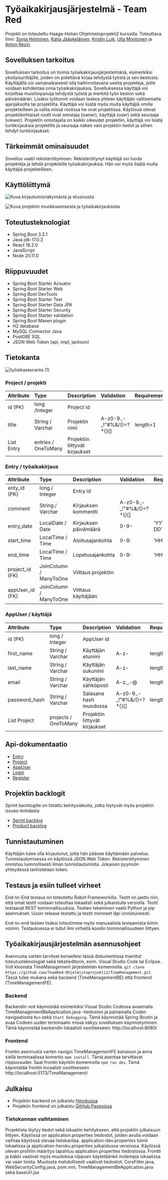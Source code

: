 # Työaikakirjausjärjestelmä - Team Red

Projekti on toteutettu Haaga-Helian Ohjelmistoprojekti2 kurssilla.
Toteuttava tiimi: [Sonja Helminen](https://github.com/s0ina), [Katja Jääskeläinen](https://github.com/jinblo), [Kristin Luik](https://github.com/kristinLu), [Ulla Montonen](https://github.com/UllaMontonen) ja [Anton Rezin](https://github.com/antonrezin). 



## Sovelluksen tarkoitus

Sovelluksen tarkoitus on toimia työaikakirjausjärjestelmänä, esimerkiksi yksityisyrittäjille, joiden on pidettävä kirjaa tehdystä työstä ja sen kestosta. Käyttäjällä voi samanaikaisesti olla hallinnoitavana useita projekteja, joille voidaan kohdentaa omia työaikakirjauksia. Sovelluksessa käyttäjä voi kirjoittaa muistiinpanoja tehdystä työstä ja merkitä työn keston sekä päivämäärän. Lisäksi työtunnit voidaan laskea yhteen käyttäjän valitsemalta ajanjaksolta tai projektilta. Käyttäjä voi lisätä myös muita käyttäjiä omille projekteilleen ja valita missä roolissa he ovat projektissa. Käytössä olevat projektikohtaiset roolit ovat omistaja (owner), käyttäjä (user) sekä seuraaja (viewer). Projektin omistajalla on kaikki oikeudet projektiin, käyttäjä voi lisätä tuntikirjauksia projektille ja seuraaja näkee vain projektin tiedot ja siihen tehdyt tuntikirjaukset.


## Tärkeimmät ominaisuudet

Sovellus vaatii rekisteröitymisen. Rekisteröitynyt käyttäjä voi luoda projekteja ja tehdä projekteille työaikakirjauksia. Hän voi myös lisätä muita käyttäjiä projekteilleen.

## Käyttöliittymä

![Kuva kirjautumisnäkymästä ja etusivusta](images/Kayttoliittyma1.png)

![Kuva projektin muokkaamisesta ja työaikakirjauksista](images/Kayttoliittyma2.png)


## Toteutusteknologiat
* Spring Boot 3.2.1
* Java jdk-17.0.2
* React 18.2.0
* JavaScript
* Node 20.11.0

## Riippuvuudet
* Spring Boot Starter Actuator
* Spring Boot Starter Web
* Spring Boot DevTools
* Spring Boot Starter Test
* Spring Boot Starter Data JPA
* Spring Boot Starter Security
* Spring Boot Starter validation
* Spring Boot Maven plugin
* H2 database
* MySQL Connector Java
* PostGRE SQL
* JSON Web Token (api, impl, jackson)

## Tietokanta

![työaikaseuranta (1)](https://github.com/TeamRed-Ohjelmistoprojekti2/TimeManagement/assets/91193039/67d262c1-d0d8-4a77-a8be-281d7093ed57)

### Project / projekti

| Attribute     | Type                    | Description                     | Validation                | Requirements |
|:------------- |:------------------------|:--------------------------------|:--------------------------|:-------------|
| id (PK)       | long /Integer           | Project id                      |                           |              |
| title         | String / Varchar        | Projektin nimi                  | A-z0-9.,-_!"#%&/()=?*{}[] | length>1     |
| List Entry    | entries / OneToMany     | Projektiin liittyvät kirjaukset |                           |              |

### Entry / työaikakirjaus

| Attribute       | Type                    | Description                    | Validation                | Requirements |
|:--------------- |:------------------------|:-------------------------------|:--------------------------|:-------------|
| enty_id (PK)    | long / Integer          | Entry id                       |                           |              |
| comment         | String / Varchar        | Kirjauksen kommentti           | A-z0-9.,-_!"#%&/()=?*{}[] |              |
| entry_date      | LocalDate / Date        | Kirjauksen päivämäärä          | 0-9-                      | 'YYYY-MM-DD' |
| start_time      | LocalTime / Time        | Aloitusajankohta               | 0-9:                      | 'HH:mm:ss'   |
| end_time        | LocalTime / Time        | Lopetusajankohta               | 0-9:                      | 'HH:mm:ss'   |
| project_id (FK) | JoinColumn / ManyToOne  | Viittaus projektiin            |                           |              |
| appUser_id (FK) | JoinColumn / ManyToOne  | Viittaus käyttäjään            |                           |              |

### AppUser / käyttäjä

| Attribute     | Type                    | Description                      | Validation                | Requirements |
|:------------- |:------------------------|:---------------------------------|:--------------------------|:-------------|
| id (PK)       | long / Integer          | AppUser id                       |                           |              |
| first_name    | String / Varchar        | Käyttäjän etunimi                | A-z-                      | length>2     |
| last_name     | String / Varchar        | Käyttäjän sukunimi               | A-z-                      | length>2     |
| email         | String / Varchar        | Käyttäjän sähköposti             | A-z._-@                   | length>3     |
| password_hash | String / Varchar        | Salasana hash muodossa           | A-z0-9.,-_!"#%&/()=?*{}[] | length>7     |
| List Project  | projects / OneToMany    | Projektiin liittyvät kirjaukset  |                           |              |

## Api-dokumentaatio

* [Entry](api-docs/entry/)
* [Project](api-docs/project/)
* [AppUser](api-docs/appuser/)
* [Login](api-docs/login.md)
* [Register](api-docs/appuser/register.md)

## Projektin backlogit

Sprint backlogille on listattu kehitysideoita, jotka löytyvät myös projektin issues-kohdasta

* [Sprint backlog](https://github.com/orgs/TeamRed-Ohjelmistoprojekti2/projects/3/views/2)
* [Product backlog](https://github.com/orgs/TeamRed-Ohjelmistoprojekti2/projects/3)

## Tunnistautuminen
Käyttäjän tulee olla kirjautunut, jotta hän pääsee käyttämään palvelua. Tunnistautumisessa on käytössä JSON Web Token. Rekisteröityminen onnistuu luonnollisesti ilman tunnistautumista. Jokaisen pyynnön yhteydessä tarkistetaan token.

## Testaus ja esiin tulleet virheet
End-to-End testaus on toteutettu Robot Frameworkilla. Testit on jaettu niin, että omat testit voidaan toteuttaa lokaalisti sekä julkaistulla versiolla. Testit testaavat REST toiminnallisuuksia. Testien tekeminen vaatii Python ja pip asennukset. Uusin release testattu ja testit menneet läpi onnistuneesti.

End-to-end testien lisäksi toteutimme myös manuaalista testaamista tiimin voimin. Testauksessa ei tullut ilmi virheitä koodin toiminnallisuuteen liittyen.

## Työaikakirjausjärjestelmän asennusohjeet
Asennusta varten tarvitset koneellesi tässä dokumentissa mainitut toteutusteknologiat sekä tekstieditorin, esim. Visual Studio Code tai Eclipse. Voit kloonata TimeManagement järjestelmän komennolla: `git clone https://github.com/TeamRed-Ohjelmistoprojekti2/TimeManagement.git`. Tässä tulee mukana sekä backend (TimeManagementBE) että frontend (TimeManagementFE).

### Backend
Backendin voit käynnistää esimerkiksi Visual Studio Codessa avaamalla TimeManagementBeApplication.java -tiedoston ja painamalla Coden navigaatiosta `Run` sekä `Start Debugging`. Tämä käynnistää Spring Bootin ja avaa Codeen uuden terminaalin missä näkyy sovelluksen käynnistyminen. Tämä käynnistää backendin lokaalisti osoitteeseen: http://localhost:8080/

### Frontend
Frontin asennusta varten navigoi TimeManagementFE kansioon ja anna siellä terminaalissa komento `npm install`. Tämä asentaa tarvittavat riippuvuudet. Saat frontin käyntiin komennolla `npm run dev`. Tämä käynnistää frontin locaalisti osoitteeseen http://localhost:5173/TimeManagement/

## Julkaisu
* Projektin backend on julkaistu [Herokussa](https://redtime-ffe09e78e9dd.herokuapp.com/)
* Projektin frontend on julkaistu [GitHub Pagesissa](https://teamred-ohjelmistoprojekti2.github.io/TimeManagement/)

### Tietokannan vaihtaminen
Projektista löytyy tiedot sekä lokaaliin kehitykseen, että projektin julkaisuun liittyen. Käytössä on application.properties tiedostot, joiden avulla voidaan vaihtaa käytössä olevaa tietokantaa. application-dev.properties toimii lokaalissa ja application-heroku.properties julkaistussa versiossa. Käytössä olevan profiilin määritys tapahtuu application.properties tiedostossa. Frontti ja bäkki vaativat myös muutoksia riippuen käytetäänkö molempia lokaalissa vai vaan toista. Muutosta mahdollisesti vaativat tiedostot: CorsFilter.java, WebSecurityConfig.java, pom.xml, TimeManagementBeApplication.java sekä baseUrl.jsx
